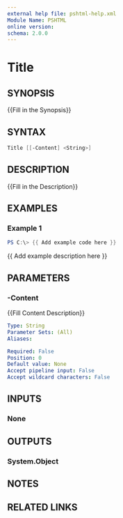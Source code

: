 ```yaml
---
external help file: pshtml-help.xml
Module Name: PSHTML
online version:
schema: 2.0.0
---
```


# Title

## SYNOPSIS
{{Fill in the Synopsis}}

## SYNTAX

``` powershell
Title [[-Content] <String>]
```

## DESCRIPTION
{{Fill in the Description}}

## EXAMPLES

### Example 1
```powershell
PS C:\> {{ Add example code here }}
```

{{ Add example description here }}

## PARAMETERS

### -Content
{{Fill Content Description}}

```yaml
Type: String
Parameter Sets: (All)
Aliases:

Required: False
Position: 0
Default value: None
Accept pipeline input: False
Accept wildcard characters: False
```

## INPUTS

### None

## OUTPUTS

### System.Object
## NOTES

## RELATED LINKS
